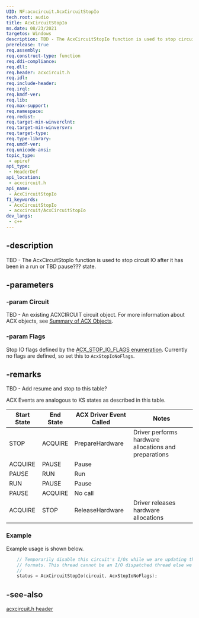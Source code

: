 ```yaml
---
UID: NF:acxcircuit.AcxCircuitStopIo
tech.root: audio
title: AcxCircuitStopIo
ms.date: 08/23/2021
targetos: Windows
description: TBD - The AcxCircuitStopIo function is used to stop circuit IO after it has been in a run or TBD pause??? state.
prerelease: true
req.assembly: 
req.construct-type: function
req.ddi-compliance: 
req.dll: 
req.header: acxcircuit.h
req.idl: 
req.include-header: 
req.irql: 
req.kmdf-ver: 
req.lib: 
req.max-support: 
req.namespace: 
req.redist: 
req.target-min-winverclnt: 
req.target-min-winversvr: 
req.target-type: 
req.type-library: 
req.umdf-ver: 
req.unicode-ansi: 
topic_type:
 - apiref
api_type:
 - HeaderDef
api_location:
 - acxcircuit.h
api_name:
 - AcxCircuitStopIo
f1_keywords:
 - AcxCircuitStopIo
 - acxcircuit/AcxCircuitStopIo
dev_langs:
 - c++
---
```


## -description

TBD - The AcxCircuitStopIo function is used to stop circuit IO after it has been in a run or TBD pause??? state.

## -parameters

### -param Circuit

TBD - An existing ACXCIRCUIT circuit object.  For more information about ACX objects, see [Summary of ACX Objects](/windows-hardware/drivers/audio/acx-summary-of-objects).

### -param Flags

Stop IO flags defined by the [ACX_STOP_IO_FLAGS enumeration](ne-acxcircuit-acx_stop_io_flags.md).
Currently no flags are defined, so set this to `AcxStopIoNoFlags`. 

## -remarks

TBD - Add resume and stop to this table?

ACX Events are analogous to KS states as described in this table.

| Start State | End State | ACX Driver Event Called | Notes                                                 |
|-------------|-----------|-------------------------|-------------------------------------------------------|
| STOP        | ACQUIRE   | PrepareHardware         | Driver performs hardware allocations and preparations |
| ACQUIRE     | PAUSE     | Pause                   |                                                       |
| PAUSE       | RUN       | Run                     |                                                       |
| RUN         | PAUSE     | Pause                   |                                                       |
| PAUSE       | ACQUIRE   | No call                 |                                                       |
| ACQUIRE     | STOP      | ReleaseHardware         | Driver releases hardware allocations                  |

### Example

Example usage is shown below.

```cpp
    // Temporarily disable this circuit's I/Os while we are updating the 
    // formats. This thread cannot be an I/O dispatched thread else we deadlock.
    //
    status = AcxCircuitStopIo(circuit, AcxStopIoNoFlags);
```

## -see-also

[acxcircuit.h header](index.md)

